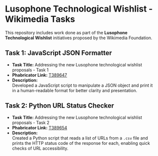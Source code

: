 # Lusophone Technological Wishlist - Wikimedia Tasks

This repository includes work done as part of the **Lusophone Technological Wishlist** initiatives proposed by the Wikimedia Foundation.

## Task 1: JavaScript JSON Formatter

- **Task Title:** Addressing the new Lusophone technological wishlist proposals - Task 1  
- **Phabricator Link:** [T389647](https://phabricator.wikimedia.org/T389647)  
- **Description:**  
  Developed a JavaScript script to manipulate a JSON object and print it in a human-readable format for better clarity and presentation.

## Task 2: Python URL Status Checker

- **Task Title:** Addressing the new Lusophone technological wishlist proposals - Task 2  
- **Phabricator Link:** [T389654](https://phabricator.wikimedia.org/T389654)  
- **Description:**  
  Created a Python script that reads a list of URLs from a `.csv` file and prints the HTTP status code of the response for each, enabling quick checks of URL accessibility.
